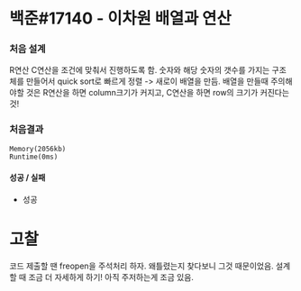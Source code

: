# 백준#17140 - 이차원 배열과 연산

### 처음 설계
R연산 C연산을 조건에 맞춰서 진행하도록 함.  숫자와 해당 숫자의 갯수를 가지는 구조체를 만들어서 quick sort로 빠르게 정렬 -> 새로이 배열을 만듬. 배열을 만들때 주의해야할 것은 R연산을 하면 column크기가 커지고, C연산을 하면 row의 크기가 커진다는 것!


### 처음결과
`Memory(2056kb)`  
`Runtime(0ms)`  

#### 성공 / 실패
- 성공
# 고찰 
코드 제출할 땐 freopen을 주석처리 하자. 왜틀렸는지 찾다보니 그것 때문이었음.
설계할 때 조금 더 자세하게 하기! 아직 주저하는게 조금 있음.